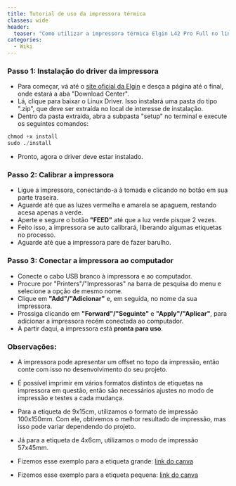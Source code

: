 ```yaml
---
title: Tutorial de uso da impressora térmica
classes: wide
header:
  teaser: "Como utilizar a impressora térmica Elgin L42 Pro Full no linux"
categories:
  - Wiki
---
```

### Passo 1: Instalação do driver da impressora

  - Para começar, vá até o [site oficial da Elgin](https://www.elgin.com.br/Produtos/automacao/impressoras-de-etiqueta/impressora-de-etiqueta-l42pro) e desça a página até o final, onde estará a aba "Download Center". 
  - Lá, clique para baixar o Linux Driver. Isso instalará uma pasta do tipo ".zip", que deve ser extraída no local de interesse de instalação. 
  - Dentro da pasta extraída, abra a subpasta "setup" no terminal e execute os seguintes comandos:
  ```python
  chmod +x install
  sudo ./install
  ```
  - Pronto, agora o driver deve estar instalado.

### Passo 2: Calibrar a impressora

  - Ligue a impressora, conectando-a à tomada e clicando no botão em sua parte traseira.
  - Aguarde até que as luzes vermelha e amarela se apaguem, restando acesa apenas a verde.
  - Aperte e segure o botão **"FEED"** até que a luz verde pisque 2 vezes.
  - Feito isso, a impressora se auto calibrará, liberando algumas etiquetas no processo. 
  - Aguarde até que a impressora pare de fazer barulho.

### Passo 3: Conectar a impressora ao computador

  - Conecte o cabo USB branco à impressora e ao computador.
  - Procure por "Printers"/"Impressoras" na barra de pesquisa do menu e selecione a opção de mesmo nome.
  - Clique em **"Add"/"Adicionar"** e, em seguida, no nome da sua impressora.
  - Prossiga clicando em **"Forward"/"Seguinte"** e **"Apply"/"Aplicar"**, para adicionar a impressora recém conectada ao computador.
  - A partir daqui, a impressora está **pronta para uso**.

### Observações:

  - A impressora pode apresentar um offset no topo da impressão, então conte com isso no desenvolvimento do seu projeto.
  - É possível imprimir em vários formatos distintos de etiquetas na impressora em questão, então são necessários ajustes no modo de impressão e testes a cada mudança.
  - Para a etiqueta de 9x15cm, utilizamos o formato de impressão 100x150mm. Com ele, obtivemos o melhor resultado de impressão, mas isso pode variar dependendo do projeto.
  - Já para a etiqueta de 4x6cm, utilizamos o modo de impressão 57x45mm.

  - Fizemos esse exemplo para a etiqueta grande: [link do canva](https://www.canva.com/design/DAGVm2Vhz3o/Gb82Dhqk3eZMw0oMMPSggQ/edit?utm_content=DAGVm2Vhz3o&utm_campaign=designshare&utm_medium=link2&utm_source=sharebutton)

  - Fizemos esse exemplo para a etiqueta pequena: [link do canva](https://www.canva.com/design/DAGVm8v9dQM/z2wqgofF6_v916d9Byz-nQ/edit?utm_content=DAGVm8v9dQM&utm_campaign=designshare&utm_medium=link2&utm_source=sharebutton)
